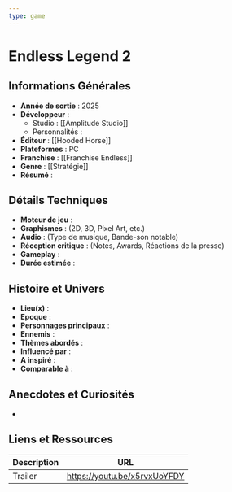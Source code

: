 ```yaml
---
type: game
---
```


# Endless Legend 2

## Informations Générales

- **Année de sortie** : 2025
- **Développeur** : 
	- Studio : [[Amplitude Studio]]
	- Personnalités : 
- **Éditeur** : [[Hooded Horse]]
- **Plateformes** : PC
- **Franchise** : [[Franchise Endless]]
- **Genre** : [[Stratégie]]
- **Résumé** : 

## Détails Techniques
- **Moteur de jeu** : 
- **Graphismes** : (2D, 3D, Pixel Art, etc.)
- **Audio** : (Type de musique, Bande-son notable)
- **Réception critique** : (Notes, Awards, Réactions de la presse)
- **Gameplay** :
- **Durée estimée** : 

## Histoire et Univers
- **Lieu(x)** : 
- **Epoque** : 
- **Personnages principaux** : 
- **Ennemis** :
- **Thèmes abordés** : 
- **Influencé par** :
- **A inspiré** : 
- **Comparable à** :
## Anecdotes et Curiosités
- 
## Liens et Ressources

| Description | URL                          |
| ----------- | ---------------------------- |
| Trailer     | https://youtu.be/x5rvxUoYFDY |
